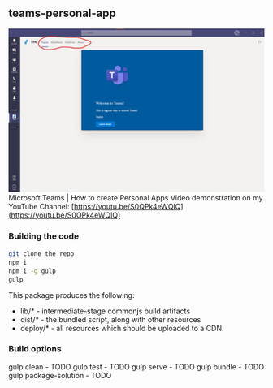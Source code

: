 ## teams-personal-app

![Preview](/assets/Preview.png)
Microsoft Teams | How to create Personal Apps
Video demonstration on my YouTube Channel:
[https://youtu.be/S0QPk4eWQlQ](https://youtu.be/S0QPk4eWQlQ)

### Building the code

```bash
git clone the repo
npm i
npm i -g gulp
gulp
```

This package produces the following:

* lib/* - intermediate-stage commonjs build artifacts
* dist/* - the bundled script, along with other resources
* deploy/* - all resources which should be uploaded to a CDN.

### Build options

gulp clean - TODO
gulp test - TODO
gulp serve - TODO
gulp bundle - TODO
gulp package-solution - TODO
